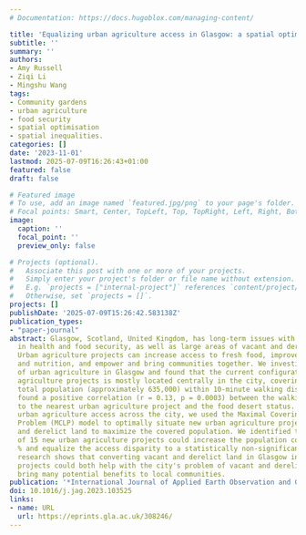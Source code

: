 ```yaml
---
# Documentation: https://docs.hugoblox.com/managing-content/

title: 'Equalizing urban agriculture access in Glasgow: a spatial optimization approach'
subtitle: ''
summary: ''
authors:
- Amy Russell
- Ziqi Li
- Mingshu Wang
tags:
- Community gardens
- urban agriculture
- food security
- spatial optimisation
- spatial inequalities.
categories: []
date: '2023-11-01'
lastmod: 2025-07-09T16:26:43+01:00
featured: false
draft: false

# Featured image
# To use, add an image named `featured.jpg/png` to your page's folder.
# Focal points: Smart, Center, TopLeft, Top, TopRight, Left, Right, BottomLeft, Bottom, BottomRight.
image:
  caption: ''
  focal_point: ''
  preview_only: false

# Projects (optional).
#   Associate this post with one or more of your projects.
#   Simply enter your project's folder or file name without extension.
#   E.g. `projects = ["internal-project"]` references `content/project/deep-learning/index.md`.
#   Otherwise, set `projects = []`.
projects: []
publishDate: '2025-07-09T15:26:42.583138Z'
publication_types:
- "paper-journal"
abstract: Glasgow, Scotland, United Kingdom, has long-term issues with inequalities
  in health and food security, as well as large areas of vacant and derelict land.
  Urban agriculture projects can increase access to fresh food, improve mental health
  and nutrition, and empower and bring communities together. We investigated the distribution
  of urban agriculture in Glasgow and found that the current configuration of urban
  agriculture projects is mostly located centrally in the city, covering 36 % of the
  total population (approximately 635,000) within 10-minute walking distance. We also
  found a positive correlation (r = 0.13, p = 0.0003) between the walking travel time
  to the nearest urban agriculture project and the food desert status. To increase
  urban agriculture access across the city, we used the Maximal Covering Location
  Problem (MCLP) model to optimally situate new urban agriculture projects on vacant
  and derelict land to maximize the covered population. We identified that a minimum
  of 15 new urban agriculture projects could increase the population coverage to 49
  % and equalize the access disparity to a statistically non-significant level. This
  research shows that converting vacant and derelict land in Glasgow into urban agriculture
  projects could both help with the city's problem of vacant and derelict land and
  bring many potential benefits to local communities.
publication: '*International Journal of Applied Earth Observation and Geoinformation*, 124. https://doi.org/10.1016/j.jag.2023.103525'
doi: 10.1016/j.jag.2023.103525
links:
- name: URL
  url: https://eprints.gla.ac.uk/308246/
---
```

